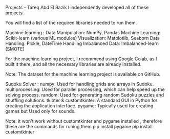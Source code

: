 Projects - Tareq Abd El Razik
I independently developed all of these projects.

You will find a list of the required libraries needed to run them.

Machine learning :
  Data Manipulation: NumPy, Pandas
  Machine Learning: Scikit-learn (various ML modules) 
  Visualization: Matplotlib, Seaborn
  Data Handling: Pickle, DateTime
  Handling Imbalanced Data: Imbalanced-learn (SMOTE)

For the machine learning project, I recommend using Google Colab, as I built it there, and all the necessary libraries are already installed.

Note: The dataset for the machine learning project is available on GitHub.


Sudoku Solver :
  numpy: Used for handling grids and arrays in Sudoku.
  multiprocessing: Used for parallel processing, which can help speed up the solving process.
  random: Used for generating random Sudoku puzzles and shuffling solutions.
  tkinter & customtkinter: A standard GUI in Python for creating the application interface.
  pygame: Typically used for creating games but Used only for sounds.

Note: it won't work without customtkinter and pygame installed , therefore these are the commands for runing them 
  pip install pygame
  pip install customtkinter
